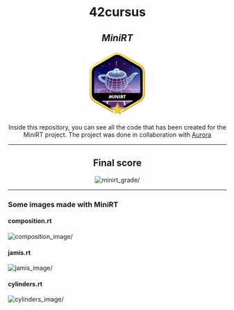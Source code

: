 <h1 align=center>
	<b>42cursus</b>
</h1>

<div align=center>
	<h2>
		<i>MiniRT</i>
	</h2>
	<img src="https://github.com/GiovannaCoqueiro/GiovannaCoqueiro/blob/main/badges/minirtm.png" alt=minirt_badge/>
	<p align=center>
    		Inside this repository, you can see all the code that has been created for the MiniRT project. The project was done in collaboration with <a href="https://github.com/ada-cruz">Aurora</a>
	</p>
</div>

---

<div align=center>
	<h2>
		Final score
	</h2>
	<img src="https://github.com/GiovannaCoqueiro/42cursus-minirt/assets/115947494/505cd54e-acdc-4f41-8897-be41d92e94df" alt=minirt_grade/>
</div>

---

<div align=left>
	<h3>
		Some images made with MiniRT
	</h3>
	<h4>
		composition.rt
	</h4>
	<img src="https://github.com/GiovannaCoqueiro/42cursus-minirt/assets/115947494/150f381f-33a2-4f34-8350-f1fd0547b7e0" alt=composition_image/>
	<h4>
		jamis.rt
	</h4>
	<img src="https://github.com/GiovannaCoqueiro/42cursus-minirt/assets/115947494/a611604b-b9c5-4ae0-bffd-8b80010cd2ad" alt=jamis_image/>
 	<h4>
		cylinders.rt
	</h4>
	<img src="https://github.com/GiovannaCoqueiro/42cursus-minirt/assets/115947494/a9376e43-832d-4cd5-8618-b6faf80c926b" alt=cylinders_image/>
</div>

